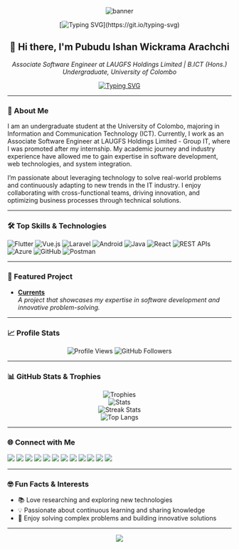 <!-- Banner -->
<p align="center">
  <img src="https://capsule-render.vercel.app/api?type=waving&color=0c7bb3&height=200&section=header&text=Welcome!&fontSize=40&fontAlign=50&fontColor=ffffff&animation=fadeIn" alt="banner"/>
</p>

<div align="center">
  
[![Typing SVG](https://readme-typing-svg.demolab.com?font=Fira+Code&pause=1000&color=2F81F7&center=true&vCenter=true&width=435&lines=Associate+Software+Engineer;Mobile+Application+Developer;Web+Application+Developer;B.ICT+(Hons.)+Undergraduate)](https://git.io/typing-svg)

</div>

<h2 align="center">👋 Hi there, I'm Pubudu Ishan Wickrama Arachchi</h2>
<p align="center">
  <em>Associate Software Engineer at LAUGFS Holdings Limited | B.ICT (Hons.) Undergraduate, University of Colombo</em>
</p>

<div align="center">
  
[![Typing SVG](https://readme-typing-svg.demolab.com?font=Fira+Code&pause=1000&color=2F81F7&center=true&vCenter=true&width=435&lines=Associate+Software+Engineer;B.ICT+Student+%40+University+of+Colombo;Full+Stack+Developer;Technology+Enthusiast)](https://git.io/typing-svg)

</div>

---

### 🚀 About Me

I am an undergraduate student at the University of Colombo, majoring in Information and Communication Technology (ICT). Currently, I work as an Associate Software Engineer at LAUGFS Holdings Limited - Group IT, where I was promoted after my internship. My academic journey and industry experience have allowed me to gain expertise in software development, web technologies, and system integration.

I’m passionate about leveraging technology to solve real-world problems and continuously adapting to new trends in the IT industry. I enjoy collaborating with cross-functional teams, driving innovation, and optimizing business processes through technical solutions.

---

### 🛠️ Top Skills & Technologies

![Flutter](https://img.shields.io/badge/Flutter-02569B?logo=flutter&logoColor=white)
![Vue.js](https://img.shields.io/badge/Vue.js-35495e?logo=vue.js&logoColor=4FC08D)
![Laravel](https://img.shields.io/badge/Laravel-FF2D20?logo=laravel&logoColor=white)
![Android](https://img.shields.io/badge/Android-3DDC84?logo=android&logoColor=white)
![Java](https://img.shields.io/badge/Java-007396?logo=java&logoColor=white)
![React](https://img.shields.io/badge/React-20232A?logo=react&logoColor=61DAFB)
![REST APIs](https://img.shields.io/badge/REST%20APIs-005571?logo=api&logoColor=white)
![Azure](https://img.shields.io/badge/Azure-0078D4?logo=microsoftazure&logoColor=white)
![GitHub](https://img.shields.io/badge/GitHub-181717?logo=github&logoColor=white)
![Postman](https://img.shields.io/badge/Postman-FF6C37?logo=postman&logoColor=white)

---

### 🌟 Featured Project

- **[Currents](https://github.com/pubuduishandev/Currents)**  
  _A project that showcases my expertise in software development and innovative problem-solving._

---

### 📈 Profile Stats

<p align="center">
  <img src="https://komarev.com/ghpvc/?username=pubuduishandev&label=Profile%20views&color=0e75b6&style=flat" alt="Profile Views" />
  <img src="https://img.shields.io/github/followers/pubuduishandev?label=Followers&style=flat&color=0e75b6" alt="GitHub Followers" />
</p>

---

### 📊 GitHub Stats & Trophies

<p align="center">
  <img src="https://github-profile-trophy.vercel.app/?username=pubuduishandev&theme=onestar&no-bg=true&margin-w=15" alt="Trophies" />
  <br>
  <img src="https://github-readme-stats.vercel.app/api?username=pubuduishandev&show_icons=true&theme=radical" alt="Stats" />
  <br>
  <img src="https://github-readme-streak-stats.herokuapp.com?user=pubuduishandev&theme=radical&date_format=M%20j%5B%2C%20Y%5D" alt="Streak Stats" />
  <br>
  <img src="https://github-readme-stats.vercel.app/api/top-langs/?username=pubuduishandev&layout=compact&theme=radical" alt="Top Langs" />
</p>

---

### 🌐 Connect with Me

<p align="left">
  <a href="https://facebook.com/pubuduishandigital"><img src="https://img.shields.io/badge/Facebook-1877F2?logo=facebook&logoColor=white"/></a>
  <a href="https://linkedin.com/in/pubuduishandigital"><img src="https://img.shields.io/badge/LinkedIn-0A66C2?logo=linkedin&logoColor=white"/></a>
  <a href="https://twitter.com/pubuduishandigi"><img src="https://img.shields.io/badge/Twitter-1DA1F2?logo=twitter&logoColor=white"/></a>
  <a href="https://instagram.com/pubuduishandigital"><img src="https://img.shields.io/badge/Instagram-E4405F?logo=instagram&logoColor=white"/></a>
  <a href="https://threads.com/pubuduishandigital"><img src="https://img.shields.io/badge/Threads-000000?logo=threads&logoColor=white"/></a>
  <a href="https://www.reddit.com/user/pubuduishandigital/"><img src="https://img.shields.io/badge/Reddit-FF4500?logo=reddit&logoColor=white"/></a>
  <a href="https://www.youtube.com/@pubuduishandigital"><img src="https://img.shields.io/badge/YouTube-FF0000?logo=youtube&logoColor=white"/></a>
  <a href="https://www.pinterest.com/pubuduishandigital"><img src="https://img.shields.io/badge/Pinterest-E60023?logo=pinterest&logoColor=white"/></a>
  <a href="https://discord.gg/pubuduishandigital"><img src="https://img.shields.io/badge/Discord-5865F2?logo=discord&logoColor=white"/></a>
  <a href="https://stackoverflow.com/users/pubuduishandev"><img src="https://img.shields.io/badge/StackOverflow-F58025?logo=stackoverflow&logoColor=white"/></a>
  <a href="https://kaggle.com/pubuduishandev"><img src="https://img.shields.io/badge/Kaggle-20BEFF?logo=kaggle&logoColor=white"/></a>
  <a href="https://github.com/pubuduishandev"><img src="https://img.shields.io/badge/GitHub-181717?logo=github&logoColor=white"/></a>
</p>

---

### 🤓 Fun Facts & Interests

- 📚 Love researching and exploring new technologies
- 💡 Passionate about continuous learning and sharing knowledge
- 🧩 Enjoy solving complex problems and building innovative solutions

---

<p align="center">
  <img src="https://capsule-render.vercel.app/api?type=waving&color=0c7bb3&height=100&section=footer"/>
</p>
